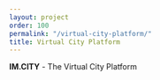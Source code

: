 ```yaml
---
layout: project
order: 100
permalink: "/virtual-city-platform/"
title: Virtual City Platform
---
```


**IM.CITY** - The Virtual City Platform
